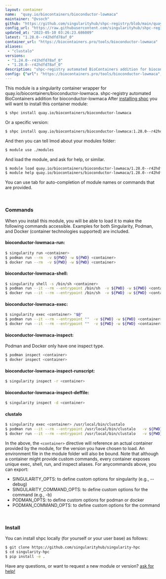 ```yaml
---
layout: container
name:  "quay.io/biocontainers/bioconductor-lowmaca"
maintainer: "@vsoch"
github: "https://github.com/singularityhub/shpc-registry/blob/main/quay.io/biocontainers/bioconductor-lowmaca/container.yaml"
config_url: "https://raw.githubusercontent.com/singularityhub/shpc-registry/main/quay.io/biocontainers/bioconductor-lowmaca/container.yaml"
updated_at: "2023-05-10 03:26:23.686009"
latest: "1.28.0--r42hdfd78af_0"
container_url: "https://biocontainers.pro/tools/bioconductor-lowmaca"
aliases:
 - "clustalo"
versions:
 - "1.24.0--r41hdfd78af_0"
 - "1.28.0--r42hdfd78af_0"
description: "shpc-registry automated BioContainers addition for bioconductor-lowmaca"
config: {"url": "https://biocontainers.pro/tools/bioconductor-lowmaca", "maintainer": "@vsoch", "description": "shpc-registry automated BioContainers addition for bioconductor-lowmaca", "latest": {"1.28.0--r42hdfd78af_0": "sha256:ce4b7ebe4db24362313468bdedaedc3a51c4c5252454ff3e522bcef16cccbb40"}, "tags": {"1.24.0--r41hdfd78af_0": "sha256:a69f079b23fa0fa63775c6f4c9d9cb2ff8637c0394d2919d22f9e9853d2a69e2", "1.28.0--r42hdfd78af_0": "sha256:ce4b7ebe4db24362313468bdedaedc3a51c4c5252454ff3e522bcef16cccbb40"}, "docker": "quay.io/biocontainers/bioconductor-lowmaca", "aliases": {"clustalo": "/usr/local/bin/clustalo"}}
---
```


This module is a singularity container wrapper for quay.io/biocontainers/bioconductor-lowmaca.
shpc-registry automated BioContainers addition for bioconductor-lowmaca
After [installing shpc](#install) you will want to install this container module:


```bash
$ shpc install quay.io/biocontainers/bioconductor-lowmaca
```

Or a specific version:

```bash
$ shpc install quay.io/biocontainers/bioconductor-lowmaca:1.28.0--r42hdfd78af_0
```

And then you can tell lmod about your modules folder:

```bash
$ module use ./modules
```

And load the module, and ask for help, or similar.

```bash
$ module load quay.io/biocontainers/bioconductor-lowmaca/1.28.0--r42hdfd78af_0
$ module help quay.io/biocontainers/bioconductor-lowmaca/1.28.0--r42hdfd78af_0
```

You can use tab for auto-completion of module names or commands that are provided.

<br>

### Commands

When you install this module, you will be able to load it to make the following commands accessible.
Examples for both Singularity, Podman, and Docker (container technologies supported) are included.

#### bioconductor-lowmaca-run:

```bash
$ singularity run <container>
$ podman run --rm  -v ${PWD} -w ${PWD} <container>
$ docker run --rm  -v ${PWD} -w ${PWD} <container>
```

#### bioconductor-lowmaca-shell:

```bash
$ singularity shell -s /bin/sh <container>
$ podman run --it --rm --entrypoint /bin/sh  -v ${PWD} -w ${PWD} <container>
$ docker run --it --rm --entrypoint /bin/sh  -v ${PWD} -w ${PWD} <container>
```

#### bioconductor-lowmaca-exec:

```bash
$ singularity exec <container> "$@"
$ podman run --it --rm --entrypoint ""  -v ${PWD} -w ${PWD} <container> "$@"
$ docker run --it --rm --entrypoint ""  -v ${PWD} -w ${PWD} <container> "$@"
```

#### bioconductor-lowmaca-inspect:

Podman and Docker only have one inspect type.

```bash
$ podman inspect <container>
$ docker inspect <container>
```

#### bioconductor-lowmaca-inspect-runscript:

```bash
$ singularity inspect -r <container>
```

#### bioconductor-lowmaca-inspect-deffile:

```bash
$ singularity inspect -d <container>
```


#### clustalo

```bash
$ singularity exec <container> /usr/local/bin/clustalo
$ podman run --it --rm --entrypoint /usr/local/bin/clustalo   -v ${PWD} -w ${PWD} <container> -c " $@"
$ docker run --it --rm --entrypoint /usr/local/bin/clustalo   -v ${PWD} -w ${PWD} <container> -c " $@"
```



In the above, the `<container>` directive will reference an actual container provided
by the module, for the version you have chosen to load. An environment file in the
module folder will also be bound. Note that although a container
might provide custom commands, every container exposes unique exec, shell, run, and
inspect aliases. For anycommands above, you can export:

 - SINGULARITY_OPTS: to define custom options for singularity (e.g., --debug)
 - SINGULARITY_COMMAND_OPTS: to define custom options for the command (e.g., -b)
 - PODMAN_OPTS: to define custom options for podman or docker
 - PODMAN_COMMAND_OPTS: to define custom options for the command

<br>

### Install

You can install shpc locally (for yourself or your user base) as follows:

```bash
$ git clone https://github.com/singularityhub/singularity-hpc
$ cd singularity-hpc
$ pip install -e .
```

Have any questions, or want to request a new module or version? [ask for help!](https://github.com/singularityhub/singularity-hpc/issues)